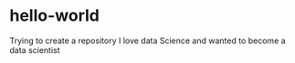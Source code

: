 # hello-world
Trying to create a repository
I love data Science and wanted to become a data scientist
